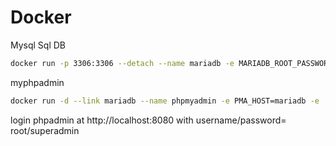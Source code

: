 # Docker
Mysql Sql DB 
```bash
docker run -p 3306:3306 --detach --name mariadb -e MARIADB_ROOT_PASSWORD=superadmin  mariadb:latest
```

myphpadmin
```bash
docker run -d --link mariadb --name phpmyadmin -e PMA_HOST=mariadb -e  MYSQL_ROOT_PASSWORD=superadmin -e PMA_USER=root -e PMA_PASSWORD=superadmin -p 8080:80 phpmyadmin 
```
login phpadmin at http://localhost:8080 with username/password=  root/superadmin